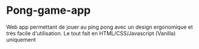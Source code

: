 # Pong-game-app
Web app permettant de jouer au ping pong avec un design ergonomique et très facile d'utilisation. Le tout fait en HTML/CSS/Javascript (Vanilla) uniquement
